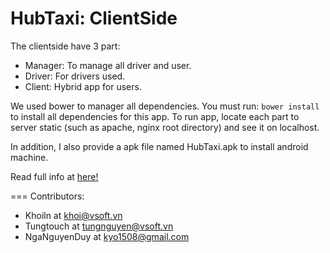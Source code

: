 HubTaxi: ClientSide
===

The clientside have 3 part:
- Manager: To manage all driver and user.
- Driver: For drivers used.
- Client: Hybrid app for users.

We used bower to manager all dependencies. You must run: `bower install` to install all dependencies for this app.
To run app, locate each part to server static (such as apache, nginx root directory) and see it on localhost.

In addition, I also provide a apk file named HubTaxi.apk to install android machine.

Read full info at [here!](https://github.com/vsoft-lab/HubTaxi-Server)

===
Contributors:
- Khoiln at khoi@vsoft.vn
- Tungtouch at tungnguyen@vsoft.vn
- NgaNguyenDuy at kyo1508@gmail.com
